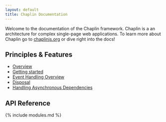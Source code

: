 ```yaml
---
layout: default
title: Chaplin Documentation
---
```


Welcome to the documentation of the Chaplin framework. Chaplin is a an architecture for complex single-page web applications. To learn more about Chaplin go to [chaplinjs.org](http://chaplinjs.org) or dive right into the docs!

## Principles & Features

* [Overview](./overview.html)
* [Getting started](./getting_started.html)
* [Event Handling Overview](./events.html)
* [Disposal](./disposal.html)
* [Handling Asynchronous Dependencies](./handling_async.html)

## API Reference
{% include modules.md %}
